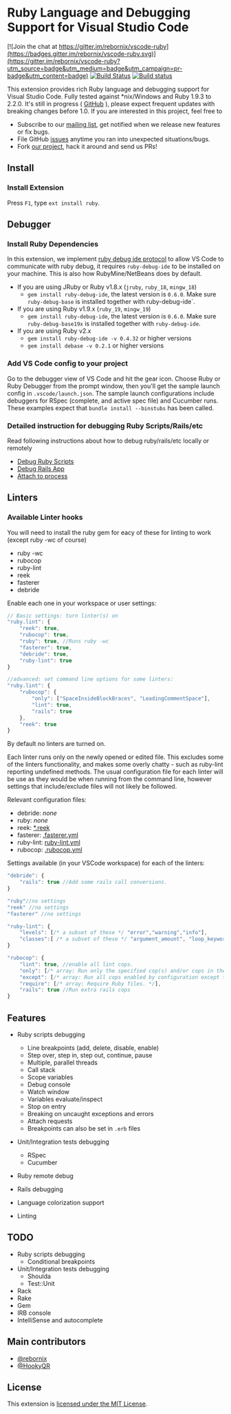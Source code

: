 # Ruby Language and Debugging Support for Visual Studio Code

[![Join the chat at https://gitter.im/rebornix/vscode-ruby](https://badges.gitter.im/rebornix/vscode-ruby.svg)](https://gitter.im/rebornix/vscode-ruby?utm_source=badge&utm_medium=badge&utm_campaign=pr-badge&utm_content=badge) [![Build Status](https://travis-ci.org/rubyide/vscode-ruby.svg?branch=master)](https://travis-ci.org/rubyide/vscode-ruby) [![Build status](https://ci.appveyor.com/api/projects/status/vlgs2y7tsc4xpj4c?svg=true)](https://ci.appveyor.com/project/rebornix/vscode-ruby)

This extension provides rich Ruby language and debugging support for Visual Studio Code. Fully tested against *nix/Windows and Ruby 1.9.3 to 2.2.0.
It's still in progress ( [GitHub](https://github.com/rubyide/vscode-ruby.git) ), please expect frequent updates with breaking changes before 1.0. If you are interested in this project, feel free to

* Subscribe to our [mailing list](http://eepurl.com/bTBAfv), get notified when we release new features or fix bugs.
* File GitHub [issues](https://github.com/rubyide/vscode-ruby/issues/new) anytime you ran into unexpected situations/bugs.
* Fork [our project](https://github.com/rubyide/vscode-ruby), hack it around and send us PRs!

## Install
### Install Extension
Press `F1`, type `ext install ruby`.

## Debugger
### Install Ruby Dependencies
In this extension, we implement [ruby debug ide protocol](http://debug-commons.rubyforge.org/protocol-spec.html) to allow VS Code to communicate with ruby debug, it requires `ruby-debug-ide` to be installed on your machine. This is also how RubyMine/NetBeans does by default.

- If you are using JRuby or Ruby v1.8.x (`jruby`, `ruby_18`, `mingw_18`)
  * `gem install ruby-debug-ide`, the latest version is `0.6.0`. Make sure `ruby-debug-base` is installed together with ruby-debug-ide`.
- If you are using Ruby v1.9.x (`ruby_19`, `mingw_19`)
  * `gem install ruby-debug-ide`, the latest version is `0.6.0`. Make sure `ruby-debug-base19x` is installed together with `ruby-debug-ide`.
- If you are using Ruby v2.x
  * `gem install ruby-debug-ide -v 0.4.32` or higher versions
  * `gem install debase -v 0.2.1` or higher versions

### Add VS Code config to your project
Go to the debugger view of VS Code and hit the gear icon. Choose Ruby or Ruby Debugger from the prompt window, then you'll get the sample launch config in `.vscode/launch.json`. The sample launch configurations include debuggers for RSpec (complete, and active spec file) and Cucumber runs. These examples expect that `bundle install --binstubs` has been called.

### Detailed instruction for debugging Ruby Scripts/Rails/etc
Read following instructions about how to debug ruby/rails/etc locally or remotely
- [Debug Ruby Scripts](https://github.com/rubyide/vscode-ruby/wiki/2.-Debug-ruby-scripts)
- [Debug Rails App](https://github.com/rubyide/vscode-ruby/wiki/3.-Debug-Rails-App)
- [Attach to process](https://github.com/rubyide/vscode-ruby/wiki/4.-Attach-to-process)

## Linters
### Available Linter hooks
You will need to install the ruby gem for eacy of these for linting to work (except ruby -wc of course)

* ruby -wc
* rubocop
* ruby-lint
* reek
* fasterer
* debride


Enable each one in your workspace or user settings:

```javascript
// Basic settings: turn linter(s) on
"ruby.lint": {
	"reek": true,
	"rubocop": true,
	"ruby": true, //Runs ruby -wc
	"fasterer": true,
	"debride": true,
	"ruby-lint": true
}

//advanced: set command line options for some linters:
"ruby.lint": {
	"rubocop": {
		"only": ["SpaceInsideBlockBraces", "LeadingCommentSpace"],
		"lint": true,
		"rails": true
	},
	"reek": true
}
```

By default no linters are turned on.

Each linter runs only on the newly opened or edited file. This excludes some of the linters functionality, and makes some overly chatty - such as ruby-lint reporting undefined methods. The usual configuration file for each linter will be use as they would be when running from the command line, however settings that include/exclude files will not likely be followed.

Relevant configuration files:
* debride: _none_
* ruby: _none_
* reek: [*.reek](https://github.com/troessner/reek)
* fasterer: [.fasterer.yml](https://github.com/DamirSvrtan/fasterer)
* ruby-lint: [ruby-lint.yml](https://github.com/YorickPeterse/ruby-lint/blob/master/doc/configuration.md)
* rubocop: [.rubocop.yml](https://github.com/bbatsov/rubocop#configuration)

Settings available (in your VSCode workspace) for each of the linters:

```javascript
"debride": {
	"rails": true //Add some rails call conversions.
}

"ruby"//no settings
"reek" //no settings
"fasterer" //no settings

"ruby-lint": {
	"levels": [/* a subset of these */ "error","warning","info"],
	"classes":[ /* a subset of these */ "argument_amount", "loop_keywords", "pedantics", "shadowing_variables", "undefined_methods", "undefined_variables", "unused_variables", "useless_equality_checks" ]
}

"rubocop": {
	"lint": true, //enable all lint cops.
	"only": [/* array: Run only the specified cop(s) and/or cops in the specified departments. */],
	"except": [/* array: Run all cops enabled by configuration except the specified cop(s) and/or departments. */],
	"require": [/* array: Require Ruby files. */],
	"rails": true //Run extra rails cops
}
```

## Features

- Ruby scripts debugging
  * Line breakpoints (add, delete, disable, enable)
  * Step over, step in, step out, continue, pause
  * Multiple, parallel threads
  * Call stack
  * Scope variables
  * Debug console
  * Watch window
  * Variables evaluate/inspect
  * Stop on entry
  * Breaking on uncaught exceptions and errors
  * Attach requests
  * Breakpoints can also be set in `.erb` files

- Unit/Integration tests debugging
  * RSpec
  * Cucumber

- Ruby remote debug
- Rails debugging
- Language colorization support
- Linting

## TODO
- Ruby scripts debugging
  * Conditional breakpoints
- Unit/Integration tests debugging
  * Shoulda
  * Test::Unit
- Rack
- Rake
- Gem
- IRB console
- IntelliSense and autocomplete

## Main contributors

- [@rebornix](https://github.com/rebornix)
- [@HookyQR](https://github.com/HookyQR)

## License

This extension is [licensed under the MIT License](LICENSE.txt).
